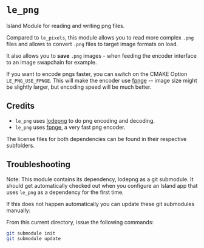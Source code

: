 # `le_png`

Island Module for reading and writing png files.

Compared to `le_pixels`, this module allows you to read more complex `.png` files and allows to convert `.png` files to target image formats on load. 

It also allows you to **save** `.png` images - when feeding the encoder interface to an image swapchain for example. 

If you want to encode pngs faster, you can switch on the CMAKE Option `LE_PNG_USE_FPNGE`. This will make the encoder use [fpnge](https://github.com/veluca93/fpnge) -- image size might be slightly larger, but encoding speed will be much better.

## Credits

* `le_png` uses [lodepng](https://github.com/lvandeve/lodepng) to do png encoding and decoding. 
* `le_png` uses [fpnge](https://github.com/veluca93/fpnge), a very fast png encoder. 

The license files for both dependencies can be found in their respective subfolders.

## Troubleshooting

Note: This module contains its dependency, lodepng as a git submodule. It should get automatically checked out when you configure an Island app that uses `le_png` as a dependency for the first time.

If this does not happen automatically you can update these git submodules manually:

From this current directory, issue the following commands:

```bash 
git submodule init 
git submodule update 
```
